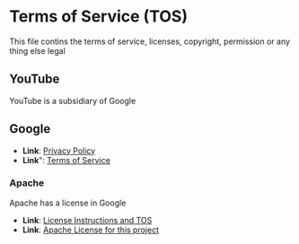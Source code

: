 # Terms of Service (TOS)

This file contins the terms of service, licenses, copyright, permission or any thing else legal

## YouTube
YouTube is a subsidiary of Google

## Google
- **Link**:  [Privacy Policy](https://policies.google.com/privacy?hl=en)
- **Link**": [Terms of Service](https://policies.google.com/terms?hl=en) 

### Apache
Apache has a license in Google
- **Link**:  [License Instructions and TOS](https://www.apache.org/licenses/LICENSE-2.0)
- **Link**:  [Apache License for this project](https://github.com/chrisbolger69/Youtube-video-to-picture/blob/main/Apache%20License.md)

